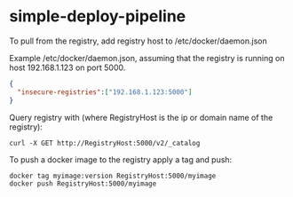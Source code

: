 # simple-deploy-pipeline

To pull from the registry, add registry host to /etc/docker/daemon.json

Example /etc/docker/daemon.json, assuming that the registry is running on host 192.168.1.123 on port 5000.
```JSON  
{
  "insecure-registries":["192.168.1.123:5000"]
}
```    

Query registry with (where RegistryHost is the ip or domain name of the registry):
```
curl -X GET http://RegistryHost:5000/v2/_catalog
```

To push a docker image to the registry apply a tag and push:
```
docker tag myimage:version RegistryHost:5000/myimage
docker push RegistryHost:5000/myimage
```
